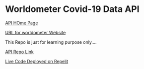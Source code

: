 # Worldometer Covid-19 Data API

[API HOme Page](https://atharv-chaudhari.github.io/Worldometer-Covid-19-Data-API/)

[URL for worldometer Website](https://www.worldometers.info/coronavirus/)

This Repo is just for learning purpose only....

[API Repo Link](https://github.com/Covid-Data-API/Worldometer-Covid-Data-API)

[Live Code Deployed on Repelit](https://replit.com/@CSEA02AtharvCha/Worldometer-Covid-Data-API)
